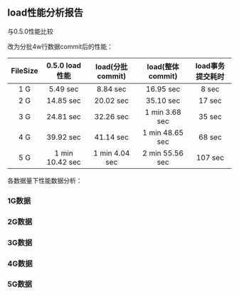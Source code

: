 ## load性能分析报告
与0.5.0性能比较

改为分批4w行数据commit后的性能：

|FileSize|  0.5.0 load性能 | load(分批commit) | load(整体commit) | load事务提交耗时 |
|:-:|:-:|:-:| :-:| :-:|
| 1 G |  5.49 sec  | 8.84 sec | 16.95 sec | 8 sec |
| 2 G |  14.85 sec | 20.02 sec | 35.10 sec | 17 sec |
| 3 G |  24.81 sec | 32.26 sec | 1 min 3.68 sec | 35 sec |
| 4 G |  39.92 sec | 41.14 sec | 1 min 48.65 sec | 68 sec |
| 5 G |  1 min 10.42 sec  | 1 min 4.04 sec | 2 min 55.56 sec | 107 sec |

各数据量下性能数据分析：
### 1G数据

### 2G数据

### 3G数据

### 4G数据

### 5G数据
